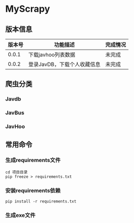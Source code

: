 # MyScrapy

## 版本信息

| 版本号   | 功能描述             | 完成情况 |
|-------|------------------|------|
 | 0.0.1 | 下载javhoo列表数据     | 未完成  |
| 0.0.2 | 登录JavDB，下载个人收藏信息 | 未完成  |

## 爬虫分类

### Javdb

### JavBus

### JavHoo

## 常用命令
### 生成requirements文件
```
cd 项目目录
pip freeze > requirements.txt
```
### 安装requirements依赖
```
pip install -r requirements.txt
```
### 生成exe文件
```commandline

```
